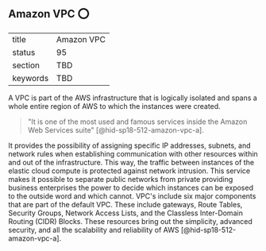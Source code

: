 ## Amazon VPC :o:


|          |            |
| -------- | ---------- |
| title    | Amazon VPC |
| status   | 95         |
| section  | TBD        |
| keywords | TBD        |


A VPC is part of the AWS infrastructure that is logically isolated and
spans a whole entire region of AWS to which the instances were created.

> "It is one of the most used and famous services inside the Amazon Web
> Services suite" [@hid-sp18-512-amazon-vpc-a].

It provides the possibility of assigning specific IP addresses,
subnets, and network rules when establishing communication with other
resources within and out of the infrastructure. This way, the traffic
between instances of the elastic cloud compute is protected against
network intrusion. This service makes it possible to separate public
networks from private providing business enterprises the power to
decide which instances can be exposed to the outside word and which
cannot. VPC's include six major components that are part of the
default VPC. These include gateways, Route Tables, Security Groups,
Network Access Lists, and the Classless Inter-Domain Routing (CIDR)
Blocks. These resources bring out the simplicity, advanced security,
and all the scalability and reliability of AWS
[@hid-sp18-512-amazon-vpc-a].
